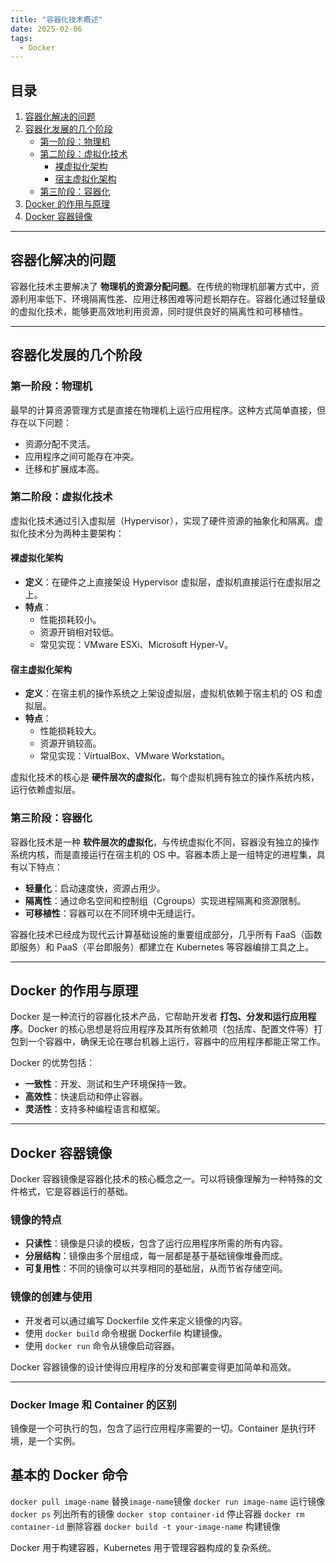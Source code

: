 ```yaml
---
title: "容器化技术概述"
date: 2025-02-06
tags:
  - Docker
---
```


## 目录
1. [容器化解决的问题](#容器化解决的问题)
2. [容器化发展的几个阶段](#容器化发展的几个阶段)
   - [第一阶段：物理机](#第一阶段物理机)
   - [第二阶段：虚拟化技术](#第二阶段虚拟化技术)
     - [裸虚拟化架构](#裸虚拟化架构)
     - [宿主虚拟化架构](#宿主虚拟化架构)
   - [第三阶段：容器化](#第三阶段容器化)
3. [Docker 的作用与原理](#docker-的作用与原理)
4. [Docker 容器镜像](#docker-容器镜像)

---

## 容器化解决的问题

容器化技术主要解决了 **物理机的资源分配问题**。在传统的物理机部署方式中，资源利用率低下、环境隔离性差、应用迁移困难等问题长期存在。容器化通过轻量级的虚拟化技术，能够更高效地利用资源，同时提供良好的隔离性和可移植性。

---

## 容器化发展的几个阶段

### 第一阶段：物理机

最早的计算资源管理方式是直接在物理机上运行应用程序。这种方式简单直接，但存在以下问题：
- 资源分配不灵活。
- 应用程序之间可能存在冲突。
- 迁移和扩展成本高。

### 第二阶段：虚拟化技术

虚拟化技术通过引入虚拟层（Hypervisor），实现了硬件资源的抽象化和隔离。虚拟化技术分为两种主要架构：

#### 裸虚拟化架构

- **定义**：在硬件之上直接架设 Hypervisor 虚拟层，虚拟机直接运行在虚拟层之上。
- **特点**：
  - 性能损耗较小。
  - 资源开销相对较低。
  - 常见实现：VMware ESXi、Microsoft Hyper-V。

#### 宿主虚拟化架构

- **定义**：在宿主机的操作系统之上架设虚拟层，虚拟机依赖于宿主机的 OS 和虚拟层。
- **特点**：
  - 性能损耗较大。
  - 资源开销较高。
  - 常见实现：VirtualBox、VMware Workstation。

虚拟化技术的核心是 **硬件层次的虚拟化**，每个虚拟机拥有独立的操作系统内核，运行依赖虚拟层。

### 第三阶段：容器化

容器化技术是一种 **软件层次的虚拟化**，与传统虚拟化不同，容器没有独立的操作系统内核，而是直接运行在宿主机的 OS 中。容器本质上是一组特定的进程集，具有以下特点：
- **轻量化**：启动速度快，资源占用少。
- **隔离性**：通过命名空间和控制组（Cgroups）实现进程隔离和资源限制。
- **可移植性**：容器可以在不同环境中无缝运行。

容器化技术已经成为现代云计算基础设施的重要组成部分，几乎所有 FaaS（函数即服务）和 PaaS（平台即服务）都建立在 Kubernetes 等容器编排工具之上。

---

## Docker 的作用与原理

Docker 是一种流行的容器化技术产品，它帮助开发者 **打包、分发和运行应用程序**。Docker 的核心思想是将应用程序及其所有依赖项（包括库、配置文件等）打包到一个容器中，确保无论在哪台机器上运行，容器中的应用程序都能正常工作。

Docker 的优势包括：
- **一致性**：开发、测试和生产环境保持一致。
- **高效性**：快速启动和停止容器。
- **灵活性**：支持多种编程语言和框架。

---

## Docker 容器镜像

Docker 容器镜像是容器化技术的核心概念之一。可以将镜像理解为一种特殊的文件格式，它是容器运行的基础。

### 镜像的特点
- **只读性**：镜像是只读的模板，包含了运行应用程序所需的所有内容。
- **分层结构**：镜像由多个层组成，每一层都是基于基础镜像堆叠而成。
- **可复用性**：不同的镜像可以共享相同的基础层，从而节省存储空间。

### 镜像的创建与使用
- 开发者可以通过编写 Dockerfile 文件来定义镜像的内容。
- 使用 `docker build` 命令根据 Dockerfile 构建镜像。
- 使用 `docker run` 命令从镜像启动容器。

Docker 容器镜像的设计使得应用程序的分发和部署变得更加简单和高效。

---

### Docker Image 和 Container 的区别

镜像是一个可执行的包，包含了运行应用程序需要的一切。Container 是执行环境，是一个实例。

## 基本的 Docker 命令

`docker pull image-name` 替换`image-name`镜像
`docker run image-name` 运行镜像
`docker ps` 列出所有的镜像
`docker stop container-id` 停止容器
`docker rm container-id`  删除容器
`docker build -t your-image-name` 构建镜像


Docker 用于构建容器，Kubernetes 用于管理容器构成的复杂系统。

